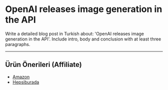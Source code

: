 # OpenAI releases image generation in the API

Write a detailed blog post in Turkish about: 'OpenAI releases image generation in the API'. Include intro, body and conclusion with at least three paragraphs.

---
## Ürün Önerileri (Affiliate)
- [Amazon](https://www.amazon.com/dp/?tag=YOUR_AMAZON_TAG)
- [Hepsiburada](https://www.hepsiburada.com/?tag=YOUR_HEPSIBURADA_TAG)
